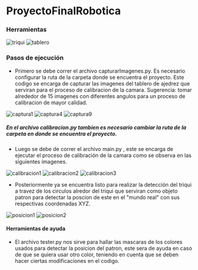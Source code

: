 # ProyectoFinalRobotica

### Herramientas

![triqui](triqui.jpeg)
![tablero](foto15.jpg)

### Pasos de ejecución

- Primero se debe correr el archivo capturarImagenes.py. Es necesario configurar la ruta de la carpeta donde se encuentra el proyecto. 
Este codigo se encarga de capturar las imagenes del tablero de ajedrez que serviran para el proceso de calibracion de la camara. 
Sugerencia: tomar alrededor de 15 imagenes con diferentes angulos para un proceso de calibracion de mayor calidad.

![captura1](foto1.jpg)
![captura4](foto4.jpg)
![captura9](foto9.jpg)

##### En el archivo calibracion.py tambien es necesario cambiar la ruta de la carpeta en donde se encuentra el proyecto.

- Luego se debe de correr el archivo main.py , este se encarga de ejecutar el proceso de calibración de la camara como se observa en las siguientes imagenes.

![calibracion1](calibracion1.png)
![calibracion2](calibracion2.png)
![calibracion3](calibracion3.png)

- Posteriormente ya se encuentra listo para realizar la detección del triqui a travez de los circulos alredor del triqui que serviran como objeto patron para detectar la poscion de este en el "mundo real" con sus respectivas coordenadas XYZ.

![posicion1](posicion1.jpeg)
![posicion2](posicion2.jpeg)

#### Herramientas de ayuda

- El archivo tester.py nos sirve para hallar las mascaras de los colores usados para detectar la posicion del patron, este sera de ayuda en caso de que se quiera usar otro color, teniendo en cuenta que se deben hacer ciertas modificaciones en el codigo.
